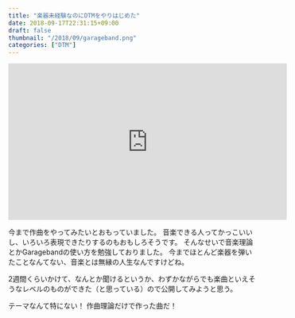 ```yaml
---
title: "楽器未経験なのにDTMをやりはじめた"
date: 2018-09-17T22:31:15+09:00
draft: false
thumbnail: "/2018/09/garageband.png"
categories: ["DTM"]
---
```


<iframe width="560" height="315" src="https://www.youtube.com/embed/5MHWlSitD6E" frameborder="0" allow="autoplay; encrypted-media" allowfullscreen></iframe>

今まで作曲をやってみたいとおもっていました。
音楽できる人ってかっこいいし、いろいろ表現できたりするのもおもしろそうです。
そんなせいで音楽理論とかGaragebandの使い方を勉強しておりました。
今までほとんど楽器を弾いたことなんてない、音楽とは無縁の人生なんですけどね。

2週間くらいかけて、なんとか聞けるというか、わずかながらでも楽曲といえそうなレベルのものができた（と思っている）ので公開してみようと思う。

テーマなんて特にない！
作曲理論だけで作った曲だ！